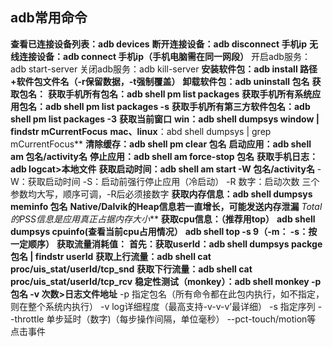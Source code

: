 ## adb常用命令
**查看已连接设备列表：adb devices**
**断开连接设备：adb disconnect 手机ip**
**无线连接设备：adb connect 手机ip（手机电脑需在同一网段）**
开启adb服务：adb start-server
关闭adb服务：adb kill-server
**安装软件包：adb install 路径+软件包文件名（-r保留数据，-t强制覆盖）**
**卸载软件包：adb uninstall 包名**
**获取包名：**
**获取手机所有包名：adb shell pm list packages**
**获取手机所有系统应用包名：adb shell pm list packages -s**
**获取手机所有第三方软件包名：adb shell pm list packages -3**
**获取当前窗口**
**win：adb shell dumpsys window | findstr mCurrentFocus**
**mac、linux**：abd shell dumpsys | grep mCurrentFocus**
**清除缓存：adb shell pm clear 包名**
**启动应用：adb shell am 包名/activity名**
**停止应用：adb shell am force-stop 包名**
**获取手机日志：adb logcat>本地文件**
**获取启动时间：adb shell am start -W 包名/activity名**
-W：获取启动时间 -S：启动前强行停止应用（冷启动） -R 数字：启动次数
三个参数均大写，顺序可调，-R后必须接数字
**获取内存信息：adb shell dumpsys meminfo 包名**
**Native/Dalvik的Heap信息若一直增长，可能发送内存泄漏**
*Total的PSS信息是应用真正占据内存大小***
**获取cpu信息：（推荐用top）**
**adb shell dumpsys cpuinfo(查看当前cpu占用情况）**
**adb shell top -s 9（-m：  -s：按一定顺序）**
**获取流量消耗值：**
**首先：获取userId：adb shell dumpsys packge 包名 | findstr userId**
**获取上行流量：adb shell cat proc/uis_stat/userId/tcp_snd**
**获取下行流量：adb shell cat proc/uis_stat/userId/tcp_rcv**
**稳定性测试（monkey）：adb shell monkey -p 包名 -v 次数>日志文件地址**
-p 指定包名（所有命令都在此包内执行，如不指定，则在整个系统内执行）
-v log详细程度（最高支持-v-v-v’最详细）
-s 指定序列
--throttle 单步延时（数字)（每步操作间隔，单位毫秒）
--pct-touch/motion等 点击事件